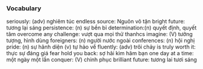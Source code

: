 ### Vocabulary 

seriously: (adv) nghiêm túc 
endless source: Nguôn vô tận 
bright future: tương lại sáng
persistence: (n) sự bền bỉ
determination:(n) quyết định, quyết tâm
overcome any challenge: vượt qua mọi thử thanhcs
imagine: (V) tưởng tượng, hình dùng
foreigners: (n) người nước ngoài
conferences: (n) hội nghị
pride: (n) sự hãnh diện (v) tự hảo về
fluently: (adv) trôi chảy
is truly worth it: thực sự đáng giá
fear hold you back: sợ hãi kìm hãm bạn
one day at a time: một ngày một lần
conquer: (V) chinh phục
brilliant future: tương lai tươi sáng